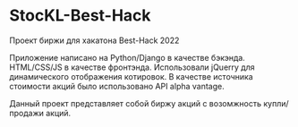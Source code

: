 # StocKL-Best-Hack
Проект биржи для хакатона Best-Hack 2022

Приложение написано на Python/Django в качестве бэкэнда. HTML/CSS/JS в качестве фронтэнда. Использовали jQuerry для динамического отображения котировок.
В качестве источника стоимости акций было использовано API alpha vantage.

Данный проект представляет собой биржу акций с возомжность купли/продажи акций.



